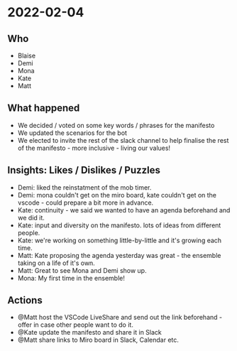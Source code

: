 # 2022-02-04
## Who

* Blaise
* Demi
* Mona
* Kate
* Matt

## What happened

* We decided / voted on some key words / phrases for the manifesto
* We updated the scenarios for the bot
* We elected to invite the rest of the slack channel to help finalise the rest of the manifesto - more inclusive - living our values!

## Insights: Likes / Dislikes / Puzzles

* Demi: liked the reinstatment of the mob timer.
* Demi: mona couldn't get on the miro board, kate couldn't get on the vscode - could prepare a bit more in advance.
* Kate: continuity - we said we wanted to have an agenda beforehand and we did it.
* Kate: input and diversity on the manifesto. lots of ideas from different people.
* Kate: we're working on something little-by-little and it's growing each time.
* Matt: Kate proposing the agenda yesterday was great - the ensemble taking on a life of it's own.
* Matt: Great to see Mona and Demi show up.
* Mona: My first time in the ensemble!

## Actions

* @Matt host the VSCode LiveShare and send out the link beforehand - offer in case other people want to do it.
* @Kate update the manifesto and share it in Slack
* @Matt share links to Miro board in Slack, Calendar etc.